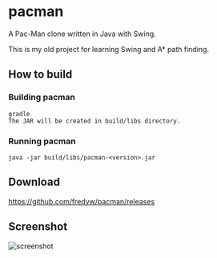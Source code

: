 pacman
======

A Pac-Man clone written in Java with Swing.

This is my old project for learning Swing and A* path finding.

How to build
------------
### Building pacman ###
    gradle
    The JAR will be created in build/libs directory.

### Running pacman ###
    java -jar build/libs/pacman-<version>.jar

Download
--------
https://github.com/fredyw/pacman/releases

Screenshot
----------
![screenshot](https://raw.github.com/fredyw/pacman/master/screenshot.png)